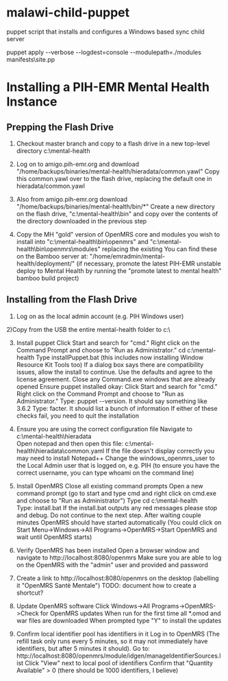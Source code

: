 malawi-child-puppet
===================

puppet script that installs and configures a Windows based sync child server

puppet apply --verbose --logdest=console --modulepath=./modules manifests\site.pp



Installing a PIH-EMR Mental Health Instance
===========================================

Prepping the Flash Drive
------------------------

1) Checkout master branch and copy to a flash drive in a new top-level directory c:\mental-health

2) Log on to amigo.pih-emr.org and download "/home/backups/binaries/mental-health/hieradata/common.yawl"
    Copy this common.yawl over to the flash drive, replacing the default one in hieradata/common.yawl

3) Also from amigo.pih-emr.org download "/home/backups/binaries/mental-health/bin/*"
    Create a new directory on the flash drive, "c:\mental-health\bin" and copy over the contents of the directory downloaded in the previous step

4) Copy the MH "gold" version of OpenMRS core and modules you wish to install into "c:\mental-health\bin\openmrs" and "c:\mental-health\bin\openmrs\modules" replacing the existing
    You can find these on the Bamboo server at: "/home/emradmin/mental-health/deployment/"
    (if necessary, promote the latest PIH-EMR unstable deploy to Mental Health by running the "promote latest to mental health" bamboo build project)


Installing from the Flash Drive
-------------------------------

1) Log on as the local admin account (e.g. PIH Windows user)

2)Copy from the USB the entire mental-health folder to c:\

3) Install puppet
    Click Start and search for "cmd." Right click on the Command Prompt and choose to "Run as Administrator."
    cd c:\mental-health
    Type installPuppet.bat (this includes now installing Window Resource Kit Tools too)
    If a dialog box says there are compatibility issues, allow the install to continue. Use the defaults and agree to the license agreement.
    Close any Command.exe windows that are already opened
    Ensure puppet installed okay: Click Start and search for "cmd." Right click on the Command Prompt and choose to "Run as Administrator."
    Type: puppet --version. It should say something like 3.6.2
    Type: facter. It should list a bunch of information
    If either of these checks fail, you need to quit the installation

3) Ensure you are using the correct configuration file
    Navigate to c:\mental-health\hieradata\
    Open notepad and then open this file: c:\mental-health\hieradata\common.yaml
    If the file doesn't display correctly you may need to install Notepad++
    Change the windows_openmrs_user to the Local Admin user that is logged on, e.g. PIH (to ensure you have the correct username, you can type whoami on the command line)

4) Install OpenMRS
    Close all existing command prompts
    Open a new command prompt (go to start and type cmd and right click on cmd.exe and choose to "Run as Administrator")
    Type cd c:\mental-health\
    Type: install.bat
    If the install.bat outputs any red messages please stop and debug. Do not continue to the next step.
    After waiting couple minutes OpenMRS should have started automatically
    (You could click on Start Menu->Windows->All Programs->OpenMRS->Start OpenMRS and wait until OpenMRS starts)

5) Verify OpenMRS has been installed
    Open a browser window and navigate to http://localhost:8080/openmrs
    Make sure you are able to log on the OpenMRS with the "admin" user and provided and password

6) Create a link to http://localhost:8080/openmrs on the desktop (labelling it "OpenMRS Santè Mentale")
    TODO: document how to create a shortcut?

7) Update OpenMRS software
    Click Windows->All Programs->OpenMRS->Check for OpenMRS updates
    When run for the first time all *.omod and war files are downloaded
    When prompted type "Y" to install the updates

8) Confirm local identifier pool has identifiers in it
    Log in to OpenMRS
    (The refill task only runs every 5 minutes, so it may not immediately have identifiers, but after 5 minutes it should).
    Go to: http://localhost:8080/openmrs/module/idgen/manageIdentifierSources.list
    Click "View" next to local pool of identifiers
    Confirm that "Quantity Available" > 0 (there should be 1000 identifiers, I believe)
